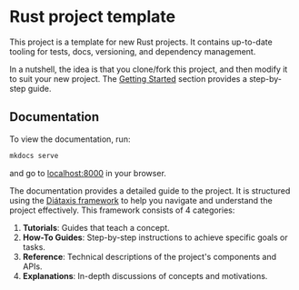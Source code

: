 # Rust project template 
This project is a template for new Rust projects. It contains up-to-date tooling for tests, docs, versioning, and dependency management. 

In a nutshell, the idea is that you clone/fork this project, and then modify it to suit your new project. The [Getting Started](tutorials/getting-started.md) section provides a step-by-step guide. 

## Documentation
To view the documentation, run: 
```sh
mkdocs serve
```
and go to [localhost:8000](http://localhost:8000) in your browser.

The documentation provides a detailed guide to the project. It is structured using the [Diátaxis framework](https://diataxis.fr/) to help you navigate and understand the project effectively. This framework consists of 4 categories:

1. **Tutorials**: Guides that teach a concept.
2. **How-To Guides**: Step-by-step instructions to achieve specific goals or tasks.
3. **Reference**: Technical descriptions of the project's components and APIs.
4. **Explanations**: In-depth discussions of concepts and motivations. 

